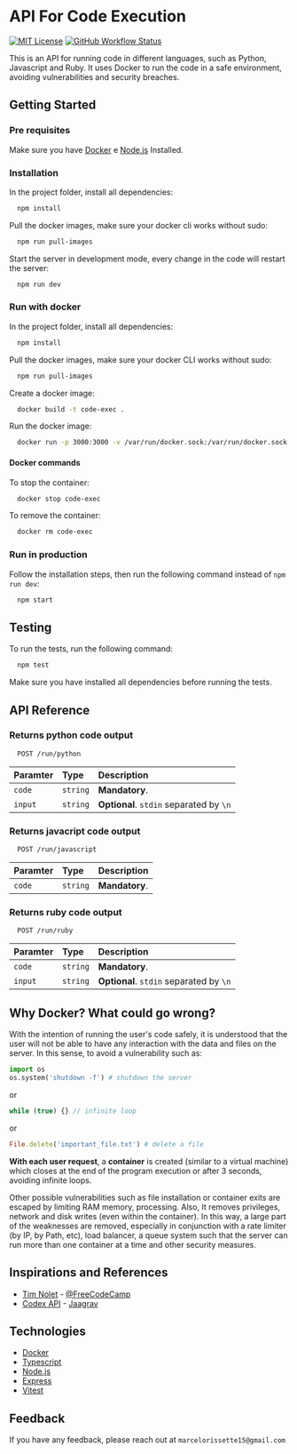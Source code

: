 # API For Code Execution

[![MIT License](https://img.shields.io/github/license/marcelo-schreiber/run-user-code-SaaS?style=social?logo=github)](https://github.com/marcelo-schreiber/run-user-code-SaaS/blob/main/LICENSE)
[![GitHub Workflow Status](https://img.shields.io/github/actions/workflow/status/marcelo-schreiber/run-user-code-SaaS/test-backend.yml?style=social?logo=github)](https://github.com/marcelo-schreiber/run-user-code-SaaS/actions/workflows/test-backend.yml)

This is an API for running code in different languages, such as Python, Javascript and Ruby. It uses Docker to run the code in a safe environment, avoiding vulnerabilities and security breaches.

## Getting Started

### Pre requisites

Make sure you have [Docker](https://www.docker.com/) e [Node.js](https://nodejs.org/en/) Installed.

### Installation

In the project folder, install all dependencies:

```bash
  npm install
```

Pull the docker images, make sure your docker cli works without sudo:

```bash
  npm run pull-images
```

Start the server in development mode, every change in the code will restart the server:

```bash
  npm run dev
```

### Run with docker

In the project folder, install all dependencies:

```bash
  npm install
```

Pull the docker images, make sure your docker CLI works without sudo:

```bash
  npm run pull-images
```

Create a docker image:

```bash
  docker build -t code-exec .
```

Run the docker image:

```bash
  docker run -p 3000:3000 -v /var/run/docker.sock:/var/run/docker.sock --name code-exec code-exec
```

#### Docker commands

To stop the container:

```bash
  docker stop code-exec
```

To remove the container:

```bash
  docker rm code-exec
```

### Run in production

Follow the installation steps, then run the following command instead of `npm run dev`:

```bash
  npm start
```

## Testing

To run the tests, run the following command:

```bash
  npm test
```

Make sure you have installed all dependencies before running the tests.

## API Reference

### Returns python code output

```http
  POST /run/python
```

| Paramter   | Type       | Description                           |
| :---------- | :--------- | :---------------------------------- |
| `code` | `string` | **Mandatory**.|
| `input` | `string` | **Optional**. `stdin` separated by `\n`|

### Returns javacript code output

```http
  POST /run/javascript
```

| Paramter   | Type       | Description                           |
| :---------- | :--------- | :---------------------------------- |
| `code` | `string` | **Mandatory**.|

### Returns ruby code output

```http
  POST /run/ruby
```

| Paramter   | Type       | Description                           |
| :---------- | :--------- | :---------------------------------- |
| `code` | `string` | **Mandatory**.|
| `input` | `string` | **Optional**. `stdin` separated by `\n`|

## Why Docker? What could go wrong?

With the intention of running the user's code safely, it is understood that the user will not be able to have any interaction with the data and files on the server.
In this sense, to avoid a vulnerability such as:

```python
import os
os.system('shutdown -f') # shutdown the server
```

or

```javascript
while (true) {} // infinite loop
```

or

```ruby
File.delete('important_file.txt') # delete a file
```

**With each user request**, a **container** is created (similar to a virtual machine) which closes at the end of the program execution or after 3 seconds, avoiding infinite loops.
  
Other possible vulnerabilities such as file installation or container exits are escaped by limiting RAM memory, processing. Also, It removes privileges, network and disk writes (even within the container).
In this way, a large part of the weaknesses are removed, especially in conjunction with a rate limiter (by IP, by Path, etc), load balancer, a queue system such that the server can run more than one container at a time and other security measures.

## Inspirations and References

* [Tim Nolet](https://www.freecodecamp.org/news/running-untrusted-javascript-as-a-saas-is-hard-this-is-how-i-tamed-the-demons-973870f76e1c/) - [@FreeCodeCamp](https://www.freecodecamp.org/)
* [Codex API](https://github.com/Jaagrav/CodeX-API) - [Jaagrav](https://github.com/Jaagrav)

## Technologies

* [Docker](https://www.docker.com/)
* [Typescript](https://www.typescriptlang.org/)
* [Node.js](https://nodejs.org/en/)
* [Express](https://expressjs.com/)
* [Vitest](https://vitest.dev/)

## Feedback

If you have any feedback, please reach out at `marcelorissette15@gmail.com`
